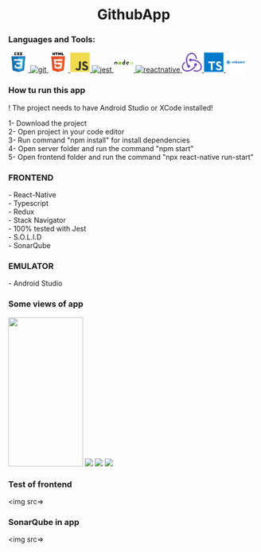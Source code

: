<h1 align="center">GithubApp </h1>

<h3 align="left">Languages and Tools:</h3>
<a href="https://www.w3schools.com/css/" target="_blank"> <img src="https://raw.githubusercontent.com/devicons/devicon/master/icons/css3/css3-original-wordmark.svg" alt="css3" width="40" height="40"/> </a>
<a href="https://git-scm.com/" target="_blank"> <img src="https://www.vectorlogo.zone/logos/git-scm/git-scm-icon.svg" alt="git" width="40" height="40"/> </a>
<a href="https://www.w3.org/html/" target="_blank"> <img src="https://raw.githubusercontent.com/devicons/devicon/master/icons/html5/html5-original-wordmark.svg" alt="html5" width="40" height="40"/> </a>
<a href="https://developer.mozilla.org/en-US/docs/Web/JavaScript" target="_blank"> <img src="https://raw.githubusercontent.com/devicons/devicon/master/icons/javascript/javascript-original.svg" alt="javascript" width="40" height="40"/> </a>
<a href="https://jestjs.io" target="_blank"> <img src="https://www.vectorlogo.zone/logos/jestjsio/jestjsio-icon.svg" alt="jest" width="40" height="40"/> </a>  <a href="https://nodejs.org" target="_blank"> <img src="https://raw.githubusercontent.com/devicons/devicon/master/icons/nodejs/nodejs-original-wordmark.svg" alt="nodejs" width="40" height="40"/> </a> <a href="https://reactnative.dev/" target="_blank"> <img src="https://www.pngix.com/pngfile/big/497-4976868_react-native-transparent-background-react-native-logo-transparent.png" alt="reactnative" width="140" height="40"/> </a> <a href="https://redux.js.org" target="_blank"> <img src="https://raw.githubusercontent.com/devicons/devicon/master/icons/redux/redux-original.svg" alt="redux" width="40" height="40"/> </a> <a href="https://www.typescriptlang.org/" target="_blank"> <img src="https://raw.githubusercontent.com/devicons/devicon/master/icons/typescript/typescript-original.svg" alt="typescript" width="40" height="40"/> </a> <a href="https://webpack.js.org" target="_blank"> <img src="https://raw.githubusercontent.com/devicons/devicon/d00d0969292a6569d45b06d3f350f463a0107b0d/icons/webpack/webpack-original-wordmark.svg" alt="webpack" width="40" height="40"/> </a> </p>

<h3>How tu run this app</h3>
! The project needs to have Android Studio or XCode installed!</br>

1- Download the project</br>
2- Open project in your code editor</br>
3- Run command "npm install" for install dependencies</br>
4- Open server folder and run the command "npm start"</br>
5- Open frontend folder and run the command "npx react-native run-start"</br>

  <h3>FRONTEND</h3>
- React-Native</br>
- Typescript</br>
- Redux</br>
- Stack Navigator</br>
- 100% tested with Jest</br>
- S.O.L.I.D</br>
- SonarQube</br>


  <h3>EMULATOR</h3>
- Android Studio  </br>

<h3>Some views of app</h3>

<img src="https://i.postimg.cc/XZ5Gw7mF/Android-Emulator-Pixel-3-XL-Edited-API-30-5554-17-09-2021-13-22-12.png" width="150px" height="300px"></img>
<img src="https://i.postimg.cc/cgMvbksL/Android-Emulator-Pixel-3-XL-Edited-API-30-5554-17-09-2021-13-22-21.png"></img>
<img src="https://i.postimg.cc/QVh9TDb9/Android-Emulator-Pixel-3-XL-Edited-API-30-5554-17-09-2021-13-22-33.png"></img>
<img src="https://i.postimg.cc/T5dKMjwq/Android-Emulator-Pixel-3-XL-Edited-API-30-5554-17-09-2021-13-22-47.png"></img>


<h3>Test of frontend</h3>

<img src=></img>


<h3>SonarQube in app</h3>

<img src=></img>




